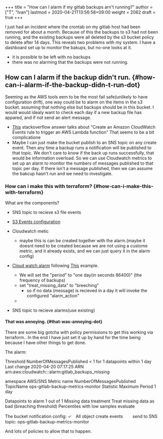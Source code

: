 +++
title = "How can I alarm if my gitlab backups arn't running?"
author = ["T", "Ivan"]
lastmod = 2020-04-21T13:56:58+09:00
weight = 2062
draft = true
+++

I just had an incident where the crontab on my gitlab host had been
removed for about a month. Because of this the backups to s3 had
not been running, and the existing backups were all deleted by the
s3 bucket policy to delete after 14 days. This reveals two problems
with my system. I have a dashboard set up to monitor the bakups,
but no-one looks at it.

-   it is possible to be left with no backups
-   there was no alarming that the backups were not running.


## How can I alarm if the backup didn't run. {#how-can-i-alarm-if-the-backup-didn-t-run-dot}

Seeming as the AWS tools eem to be the most fail safe(unlikely to
have configuration drift), one way
could be to alarm on the items in the s3
bucket. assuming that nothing else but backups should be in this
bucket. I would would idealy want to check each day if a new
backup file has appared, and if not send an alert message.

-   [This](https://stackoverflow.com/questions/59063713/how-to-setup-cloud-watch-alarm-for-s3-bucket-if-no-data-is-received-in-bucket-fo) stackoverflow answer talks about "Create an Amazon
    CloudWatch Events rule to trigger an AWS Lambda function" That
    seems to be a bit complicatione
-   Maybe I can just make the bucket publish to an SNS topic on any
    create event. Then any time a backup runs a notification will
    be published to that topic. We don't care to know if the back up runs
    successfully, that would be information overload. So we can use
    Cloudwatch metrics to set up an alarm to monitor the numbers of
    messages published to that topic per day. If there isn't a
    message published, then we can assume the bakcup hasn't run and
    we need to investigate.


### How can i make this with terraform? {#how-can-i-make-this-with-terraform}

What are the components?

-   SNS topic to recieve s3 file events
-   [S3 Events configuration](https://www.terraform.io/docs/providers/aws/r/s3_bucket_notification.html)

-   Cloudwatch metic
    -   maybe this is can be created together with the alarm.(maybe
        it doesnt need to be created because we are not using a
        custome metric, and it already exists, and we can just query
        it in the alarm config)
-   [Cloud watch alarm](https://www.terraform.io/docs/providers/aws/r/cloudwatch_metric_alarm.html)
    following
    [This](https://webcache.googleusercontent.com/search?q=cache:pweBgqTEfqQJ:https://underthehood.meltwater.com/blog/2019/01/31/monitoring-your-system-heartbeat-using-cloudwatch/+&cd=1&hl=ja&ct=clnk&gl=jp&client=firefox-b-d) example.
    -   We will set the "period" to "one day(in seconds 86400)" (the frequency of backups)
    -   set "treat\_missing\_data" to "breeching"
        -   so if no data (message) is recieved in a day it will invoke the configured "alarm\_action"
    -
-   SNS topic to recieve alarms(use existing)


#### That was annoying. {#that-was-annoying-dot}

There are some big gotcha with policy permissions to get this
working via terraform.. In the end I have just set it up by hand
for the time being because I have other things to get done.

The alarm:

Threshold
NumberOfMessagesPublished < 1 for 1 datapoints within 1 day
Last change
2020-04-20 07:17:25
ARN
arn:aws:cloudwatch:::alarm:gitlab\_backups\_missing

amespace
AWS/SNS
Metric name
NumberOfMessagesPublished
TopicName
ops-gitlab-backup-metrics-monitor
Statistic
Maximum
Period
1 day

Datapoints to alarm
1 out of 1
Missing data treatment
Treat missing data as bad (breaching threshold)
Percentiles with low samples
evaluate

The bucket notification config:
✓　All object create events
　　send to SNS topic:
ops-gitlab-backup-metrics-monitor

And lots of policies to allow that to happen.
